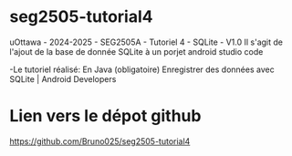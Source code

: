 # seg2505-tutorial4
uOttawa - 2024-2025 - SEG2505A - Tutoriel 4 - SQLite - V1.0
Il s'agit de l'ajout de la base de donnée SQLite à un porjet android studio code

-Le tutoriel réalisé:
     En Java (obligatoire)
 Enregistrer des données avec SQLite | Android Developers

# Lien vers le dépot github

https://github.com/Bruno025/seg2505-tutorial4